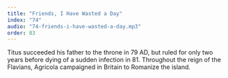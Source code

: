 ```yaml
---
title: "Friends, I Have Wasted a Day"
index: "74"
audio: "74-friends-i-have-wasted-a-day.mp3"
order: 83
---
```


Titus succeeded his father to the throne in 79 AD, but ruled for only two years before dying of a sudden infection in 81\. Throughout the reign of the Flavians, Agricola campaigned in Britain to Romanize the island.
